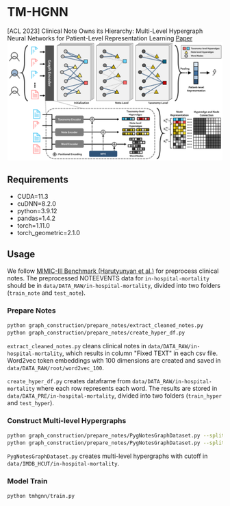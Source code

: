 # TM-HGNN

[ACL 2023] Clinical Note Owns its Hierarchy: Multi-Level Hypergraph Neural Networks for Patient-Level Representation Learning [Paper](https://aclanthology.org/2023.acl-long.305/)
![The proposed framework](img/tmhgnn_overview.png)

## Requirements

- CUDA=11.3
- cuDNN=8.2.0
- python=3.9.12
- pandas=1.4.2
- torch=1.11.0
- torch_geometric=2.1.0

## Usage
We follow [MIMIC-III Benchmark (Harutyunyan et al.)](https://www.nature.com/articles/s41597-019-0103-9) for preprocess clinical notes.
The preprocessed NOTEEVENTS data for <code>in-hospital-mortality</code> should be in <code>data/DATA_RAW/in-hospital-mortality</code>, divided into two folders (<code>train_note</code> and <code>test_note</code>).

<!-- ### Setup
```bash
pip install -r requirements.txt
``` -->

### Prepare Notes 
```bash 
python graph_construction/prepare_notes/extract_cleaned_notes.py
python graph_construction/prepare_notes/create_hyper_df.py
```
<code>extract_cleaned_notes.py</code> cleans clinical notes in <code>data/DATA_RAW/in-hospital-mortality</code>, which results in column "Fixed TEXT" in each csv file. Word2vec token embeddings with 100 dimensions are created and saved in <code>data/DATA_RAW/root/word2vec_100</code>.

<code>create_hyper_df.py</code> creates dataframe from <code>data/DATA_RAW/in-hospital-mortality</code> where each row represents each word. The results are stored in <code>data/DATA_PRE/in-hospital-mortality</code>, divided into two folders (<code>train_hyper</code> and <code>test_hyper</code>).

### Construct Multi-level Hypergraphs
```bash
python graph_construction/prepare_notes/PygNotesGraphDataset.py --split train
python graph_construction/prepare_notes/PygNotesGraphDataset.py --split test
```
<code>PygNotesGraphDataset.py</code> creates multi-level hypergraphs with cutoff in <code>data/IMDB_HCUT/in-hospital-mortality</code>. 


### Model Train
```bash
python tmhgnn/train.py
```
